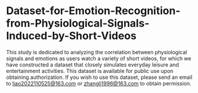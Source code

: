 # Dataset-for-Emotion-Recognition-from-Physiological-Signals-Induced-by-Short-Videos
This study is dedicated to analyzing the correlation between physiological signals and emotions as users watch a variety of short videos, for which we have constructed a dataset that closely simulates everyday leisure and entertainment activities.
This dataset is available for public use upon obtaining authorization. If you wish to use this dataset, please send an email to liao2022110525@163.com or zhangli1996@163.com to obtain permission.
